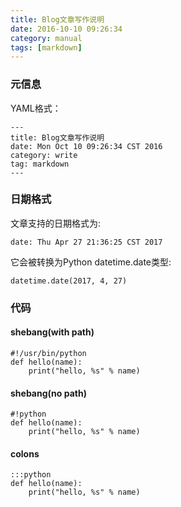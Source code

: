 ```yaml
---
title: Blog文章写作说明
date: 2016-10-10 09:26:34
category: manual
tags: [markdown]
---
```


### 元信息

YAML格式：

    ---
    title: Blog文章写作说明
    date: Mon Oct 10 09:26:34 CST 2016
    category: write
    tag: markdown
    ---

### 日期格式

文章支持的日期格式为:

    date: Thu Apr 27 21:36:25 CST 2017

它会被转换为Python datetime.date类型:

    datetime.date(2017, 4, 27)

### 代码

#### shebang(with path)

    #!/usr/bin/python
    def hello(name):
        print("hello, %s" % name)

#### shebang(no path)

    #!python
    def hello(name):
        print("hello, %s" % name)

#### colons

    :::python
    def hello(name):
        print("hello, %s" % name)

